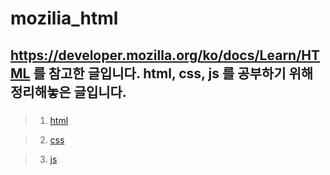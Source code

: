# mozilia_html

## https://developer.mozilla.org/ko/docs/Learn/HTML 를 참고한 글입니다. html, css, js 를 공부하기 위해 정리해놓은 글입니다. 

### 
> 1. [html][htmllink]

[htmllink]: https://github.com/tlagusejr/mozilia_html/blob/main/html/html00.md"
> 2.  [css][csslink]

[csslink]: https://google.com "htmllink"
> 3. [js][jslink]

[jslink]: https://google.com "htmllink"

